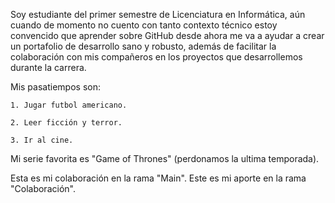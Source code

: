 Soy estudiante del primer semestre de Licenciatura en Informática, aún cuando de momento no cuento con tanto contexto técnico estoy convencido que aprender sobre GitHub desde ahora me va a ayudar a crear un portafolio de desarrollo sano y robusto, además de facilitar la colaboración con mis compañeros en los proyectos que desarrollemos durante la carrera.

Mis pasatiempos son: 

    1. Jugar futbol americano.

    2. Leer ficción y terror.

    3. Ir al cine.


Mi serie favorita es "Game of Thrones" (perdonamos la ultima temporada).


Esta es mi colaboración en la rama "Main".
Este es mi aporte en la rama "Colaboración".
